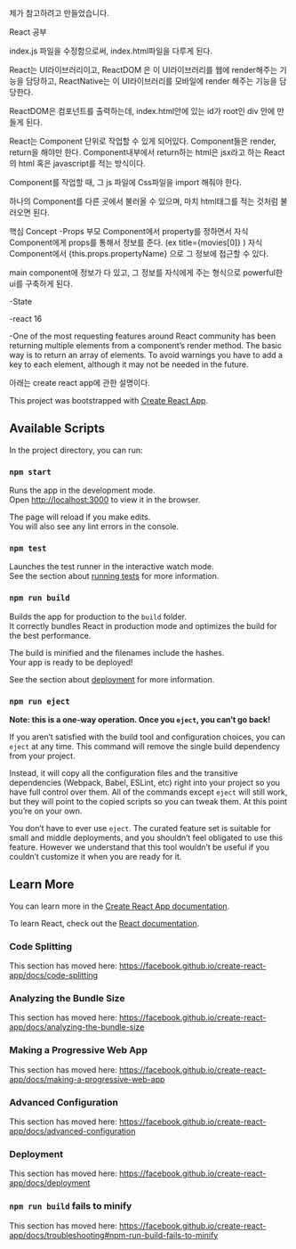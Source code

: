 제가 참고하려고 만들었습니다.

React 공부

index.js 파일을 수정함으로써, index.html파일을 다루게 된다.

React는 UI라이브러리이고,
ReactDOM 은 이 UI라이브러리를 웹에 render해주는 기능을 담당하고,
ReactNative는 이 UI라이브러리를 모바일에 render 해주는 기능을 담당한다.

ReactDOM은 컴포넌트를 출력하는데, index.html안에 있는 id가 root인 div 안에 만들게 된다.

React는 Component 단위로 작업할 수 있게 되어있다. Component들은 render, return을 해야만 한다. Component내부에서 return하는 html은 jsx라고 하는 React의 html 혹은 javascript를 적는 방식이다.

Component를 작업할 때, 그 js 파일에 Css파일을
import 해줘야 한다.

하나의 Component를 다른 곳에서 불러올 수 있으며,
마치 html태그를 적는 것처럼 불러오면 된다.

핵심 Concept
-Props
부모 Component에서 property를 정하면서 자식 Component에게 props를 통해서 정보를 준다. (ex title={movies[0]} )
자식 Component에서 {this.props.propertyName} 으로 그 정보에 접근할 수 있다.

main component에 정보가 다 있고, 그 정보를 자식에게 주는 형식으로
powerful한 ui를 구축하게 된다.

-State

-react 16

-One of the most requesting features around React community has been returning multiple elements from a component’s render method. The basic way is to return an array of elements. To avoid warnings you have to add a key to each element, although it may not be needed in the future.

아래는 create react app에 관한 설명이다.

This project was bootstrapped with [Create React App](https://github.com/facebook/create-react-app).

## Available Scripts

In the project directory, you can run:

### `npm start`

Runs the app in the development mode.<br>
Open [http://localhost:3000](http://localhost:3000) to view it in the browser.

The page will reload if you make edits.<br>
You will also see any lint errors in the console.

### `npm test`

Launches the test runner in the interactive watch mode.<br>
See the section about [running tests](https://facebook.github.io/create-react-app/docs/running-tests) for more information.

### `npm run build`

Builds the app for production to the `build` folder.<br>
It correctly bundles React in production mode and optimizes the build for the best performance.

The build is minified and the filenames include the hashes.<br>
Your app is ready to be deployed!

See the section about [deployment](https://facebook.github.io/create-react-app/docs/deployment) for more information.

### `npm run eject`

**Note: this is a one-way operation. Once you `eject`, you can’t go back!**

If you aren’t satisfied with the build tool and configuration choices, you can `eject` at any time. This command will remove the single build dependency from your project.

Instead, it will copy all the configuration files and the transitive dependencies (Webpack, Babel, ESLint, etc) right into your project so you have full control over them. All of the commands except `eject` will still work, but they will point to the copied scripts so you can tweak them. At this point you’re on your own.

You don’t have to ever use `eject`. The curated feature set is suitable for small and middle deployments, and you shouldn’t feel obligated to use this feature. However we understand that this tool wouldn’t be useful if you couldn’t customize it when you are ready for it.

## Learn More

You can learn more in the [Create React App documentation](https://facebook.github.io/create-react-app/docs/getting-started).

To learn React, check out the [React documentation](https://reactjs.org/).

### Code Splitting

This section has moved here: https://facebook.github.io/create-react-app/docs/code-splitting

### Analyzing the Bundle Size

This section has moved here: https://facebook.github.io/create-react-app/docs/analyzing-the-bundle-size

### Making a Progressive Web App

This section has moved here: https://facebook.github.io/create-react-app/docs/making-a-progressive-web-app

### Advanced Configuration

This section has moved here: https://facebook.github.io/create-react-app/docs/advanced-configuration

### Deployment

This section has moved here: https://facebook.github.io/create-react-app/docs/deployment

### `npm run build` fails to minify

This section has moved here: https://facebook.github.io/create-react-app/docs/troubleshooting#npm-run-build-fails-to-minify
